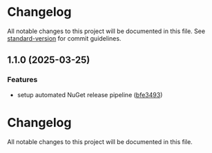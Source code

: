 # Changelog

All notable changes to this project will be documented in this file. See [standard-version](https://github.com/conventional-changelog/standard-version) for commit guidelines.

## 1.1.0 (2025-03-25)


### Features

* setup automated NuGet release pipeline ([bfe3493](https://github.com/rodion-andreev/Seq.App.GoogleChat/commit/bfe3493008eeae3b0239f39625fab1bf02757139))

# Changelog

All notable changes to this project will be documented in this file.
